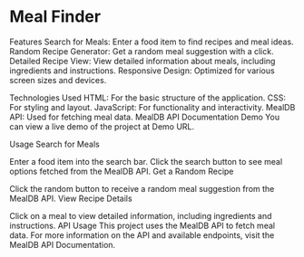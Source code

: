 <h1>Meal Finder</h1>

Features
Search for Meals: Enter a food item to find recipes and meal ideas.
Random Recipe Generator: Get a random meal suggestion with a click.
Detailed Recipe View: View detailed information about meals, including ingredients and instructions.
Responsive Design: Optimized for various screen sizes and devices.

Technologies Used
HTML: For the basic structure of the application.
CSS: For styling and layout.
JavaScript: For functionality and interactivity.
MealDB API: Used for fetching meal data. MealDB API Documentation
Demo
You can view a live demo of the project at Demo URL.




Usage
Search for Meals

Enter a food item into the search bar.
Click the search button to see meal options fetched from the MealDB API.
Get a Random Recipe

Click the random button to receive a random meal suggestion from the MealDB API.
View Recipe Details

Click on a meal to view detailed information, including ingredients and instructions.
API Usage
This project uses the MealDB API to fetch meal data. For more information on the API and available endpoints, visit the MealDB API Documentation.
